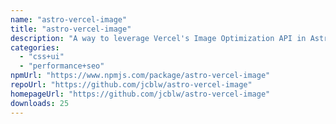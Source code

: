 ```yaml
---
name: "astro-vercel-image"
title: "astro-vercel-image"
description: "A way to leverage Vercel's Image Optimization API in Astro"
categories:
  - "css+ui"
  - "performance+seo"
npmUrl: "https://www.npmjs.com/package/astro-vercel-image"
repoUrl: "https://github.com/jcblw/astro-vercel-image"
homepageUrl: "https://github.com/jcblw/astro-vercel-image"
downloads: 25
---
```

